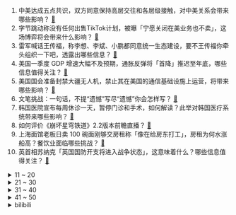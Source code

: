 1. 中美达成五点共识，双方同意保持高层交往和各层级接触，对中美关系会带来哪些影响？ [:link:](https://www.zhihu.com/question/654194268)
2. 字节跳动称没有任何出售TikTok计划，被曝「宁愿关闭在美业务也不卖」，这场博弈将会带来什么影响？ [:link:](https://www.zhihu.com/question/654182954)
3. 雷军喊话王传福，称李想、李斌、小鹏都同意统一生态建设，要不王传福你牵头组织一下吧，透露出哪些信息？ [:link:](https://www.zhihu.com/question/654176348)
4. 美国一季度 GDP 增速大幅不及预期，通胀反弹将「首降」推迟至年底，哪些信息值得关注？ [:link:](https://www.zhihu.com/question/654104941)
5. 美国国会准备封禁大疆无人机，禁止其在美国的通信基础设施上运营，将带来哪些影响？ [:link:](https://www.zhihu.com/question/654170298)
6. 文笔挑战：一句话，不提“遗憾”写尽“遗憾”你会怎样写？ [:link:](https://www.zhihu.com/question/649312786)
7. 韩国医院宣布每周休诊一天，暂停门诊和手术，如何解读？此举对韩国医疗系统带来哪些影响？ [:link:](https://www.zhihu.com/question/654162550)
8. 如何评价《崩坏星穹铁道》2.2版本前瞻直播？ [:link:](https://www.zhihu.com/question/654002519)
9. 上海面馆老板日卖 100 碗面刚够交房租称「像在给房东打工」，房租为何水涨船高？餐饮业面临哪些挑战？ [:link:](https://www.zhihu.com/question/653951584)
10. 英首相苏纳克「英国国防开支将进入战争状态」，这意味着什么？哪些信息值得关注？ [:link:](https://www.zhihu.com/question/653958525)
<details>
<summary>11 ~ 20</summary>

11. 日元暴跌破 158，一天连续失守多个重要关口，如何看待此事？日元还要跌多久？ [:link:](https://www.zhihu.com/question/654218472)
12. 网传厦门教师招聘多岗位取消编制致无人报考，招聘计划取消，多方回应，如何看待此事？反映出哪些问题？ [:link:](https://www.zhihu.com/question/654175944)
13. 知识星球生财有术靠谱吗，入场费2000多，辞职搞这些能够财富自由吗？ [:link:](https://www.zhihu.com/question/428941946)
14. 为什么有些玩家讨厌米哈游，却坚持玩米哈游的游戏？ [:link:](https://www.zhihu.com/question/653657403)
15. 哈马斯高官「若巴勒斯坦建国，愿放下武器转为政党」，如何解读？释放出什么信号？ [:link:](https://www.zhihu.com/question/654156643)
16. 2024 北京车展上，你发现了哪些极具「未来感」的汽车科技？ [:link:](https://www.zhihu.com/question/653348810)
17. 「贵族猫」网上发布相亲贴被指身价惊人，超 8 千人携宠跃跃欲试，如何看待年轻人热衷于为宠物相亲的行为? [:link:](https://www.zhihu.com/question/654061477)
18. 小说推文怎么做，去哪里授权小说? [:link:](https://www.zhihu.com/question/553648005)
19. 很多年轻人装修都会选择用一面墙来展示自己的收藏，你家是否也有承载着热爱的快乐之墙？ [:link:](https://www.zhihu.com/question/653433994)
20. 好朋友渐行渐远你会释怀吗? [:link:](https://www.zhihu.com/question/649351362)
</details>
<details>
<summary>21 ~ 30</summary>

21. 学者解析农村高额彩礼如何形成，性别比失衡、城镇化背景下的社会压力，哪些信息值得关注？ [:link:](https://www.zhihu.com/question/654071105)
22. 有没有一些温柔的句子治愈你好久好久？ [:link:](https://www.zhihu.com/question/654150905)
23. 如何看待 Leyan 因直播不当行为被罚 50000 元并禁赛两场？ [:link:](https://www.zhihu.com/question/653950828)
24. 你用过的精华里有哪些是好用一生推的？ [:link:](https://www.zhihu.com/question/485804314)
25. 如何看待23-24 NBA季后赛首轮G3 掘金112:105湖人？ [:link:](https://www.zhihu.com/question/654167479)
26. 玩《原神》你为什么要抽仆人？ [:link:](https://www.zhihu.com/question/654193103)
27. 律师事务所为什么很少开在一楼临街？ [:link:](https://www.zhihu.com/question/653853201)
28. 如何评价「浪姐 5」《乘风 2024》的一公舞台（上）？ [:link:](https://www.zhihu.com/question/654168515)
29. 对于性格内向、有点社恐的人，在面对吵架时应该怎么应对？ [:link:](https://www.zhihu.com/question/653937999)
30. 如何看待华为2024年4月24日发布的ADS3.0使用了端到端的自动驾驶？ [:link:](https://www.zhihu.com/question/653955655)
</details>
<details>
<summary>31 ~ 40</summary>

31. 在追求高效工作的数字化生活方式中，有哪些数码产品值得推荐？ [:link:](https://www.zhihu.com/question/653433534)
32. 国家新闻出版署发布 4 月国产网络游戏审批信息， 95 款游戏获批，有哪些信息值得关注？ [:link:](https://www.zhihu.com/question/654178070)
33. 小朋友睡觉前，你和孩子之间有哪些坚持了很久的睡前仪式？ [:link:](https://www.zhihu.com/question/653433501)
34. 亲戚找你借钱你会借吗？ [:link:](https://www.zhihu.com/question/649932902)
35. 国航购买100架C919飞机，海航旗下金鹏航空拟引进30架C919，哪些信息值得关注？ [:link:](https://www.zhihu.com/question/654213432)
36. 2024北京车展有哪些「新质生产力」引领下带来的车型或者技术？ [:link:](https://www.zhihu.com/question/653739279)
37. 数字阅读时代，人们究竟为何要去书店？实体书店是否仍有存在的意义？ [:link:](https://www.zhihu.com/question/653853356)
38. 黄金价格高位盘整，卖黄金热潮来了，业内人士提醒短期追涨应保持谨慎，如何看待金价后续行情？ [:link:](https://www.zhihu.com/question/654103317)
39. 周五美股三大指数集体高开，谷歌母公司 Alphabet 大涨 11%，哪些信息值得关注？ [:link:](https://www.zhihu.com/question/654212281)
40. 如果天天用洗面奶洗脸，坚持一年皮肤会变好吗？ [:link:](https://www.zhihu.com/question/651337763)
</details>
<details>
<summary>41 ~ 50</summary>

41. ADHD 适合哪些工作？ [:link:](https://www.zhihu.com/question/653146405)
42. 刚有点健身念头，一忙起来又被打断了，当代职场人如何坚持运动健身？ [:link:](https://www.zhihu.com/question/653971889)
43. 《汽车以旧换新补贴实施细则》发布，符合条件最高补贴 1 万元，将带来哪些影响？ [:link:](https://www.zhihu.com/question/654185035)
44. 《原神》未来角色规划是怎样的？ [:link:](https://www.zhihu.com/question/654180737)
45. 应届毕业生在群面中，如何最大化展现自己的优势？ [:link:](https://www.zhihu.com/question/651409221)
46. 淞沪会战为什么输了，从哪些方面看待不足? [:link:](https://www.zhihu.com/question/653886649)
47. 知友们，可以分享孩子的童真语录吗？ [:link:](https://www.zhihu.com/question/652745093)
48. 生活中注意哪些小细节能够帮助提升审美，变美变精致？ [:link:](https://www.zhihu.com/question/648442924)
49. 古代有哪些有趣的运动健身项目？ [:link:](https://www.zhihu.com/question/654105416)
50. 如果《甄嬛传》中剪秋打了华妃一巴掌，宜修能保住她吗？ [:link:](https://www.zhihu.com/question/653882378)
</details><details>
<summary>bilibili</summary>

</details>